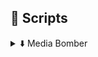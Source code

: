 
## 📖 Scripts
<details closed>
  <summary>⬇️ Media Bomber</summary>
 ## Features
  
- `Customizable Message Bombing`
- `Anti Ban Features`
- `Custom Message Input`
- `Schedule Bomb Feature`
- `Enhanced User Experience`
- `Translations`

## Download 

-  `Import from Url`:
-  `Download from Github`

## Screenshots

</details>
